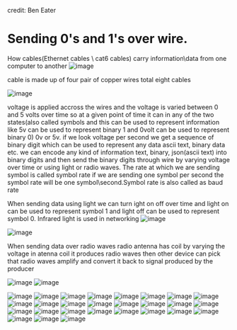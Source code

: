 
credit: Ben Eater
# Sending 0's and 1's over wire.

How cables(Ethernet cables \ cat6 cables) carry information\data from one computer to another
![image](https://user-images.githubusercontent.com/23136463/113181125-12d66e00-926f-11eb-91e9-9095dba8de27.png)

cable is made up of four pair of copper wires total eight cables

![image](https://user-images.githubusercontent.com/23136463/113182513-9a70ac80-9270-11eb-97b3-7085e3eee63c.png)

voltage is applied accross the wires and the voltage is varied between 0 and 5 volts over time
so at a given point of time it can in any of the two states(also called symbols and this can be used to represent information like 5v can be used to represent binary 1 and 0volt can be used to represent binary 0) 0v or 5v. if we look voltage per second we get a sequence of binary digit which can be used to
represent any data ascii text, binary data etc. we can encode any kind of information text, binary, json(ascii text) into binary digits and then send the binary digits through wire by varying voltage over time or using light or radio waves.
The rate at which we are sending symbol is called symbol rate if we are sending one symbol per second the symbol rate will be one symbol\second.Symbol rate is also called as
baud rate


When sending data using light we can turn ight on off over time and light on can be used to represent symbol 1 and light off can be used to represent symbol 0. Infrared light is used in networking
![image](https://user-images.githubusercontent.com/23136463/113184302-a2c9e700-9272-11eb-8a17-7fbffb9ce616.png)

![image](https://user-images.githubusercontent.com/23136463/113184981-7c587b80-9273-11eb-8125-41b45383179d.png)

When sending data over radio waves radio antenna has coil by varying the voltage in atenna coil it produces radio waves then other device can pick that radio waves amplify and convert it back to signal produced by the producer 

![image](https://user-images.githubusercontent.com/23136463/113185274-e40ec680-9273-11eb-9c21-39a65032907d.png)
![image](https://user-images.githubusercontent.com/23136463/113185332-f38e0f80-9273-11eb-9814-4009dde5cb1f.png)

![image](https://user-images.githubusercontent.com/23136463/113185518-2c2de900-9274-11eb-984f-52bc2eefd103.png)
![image](https://user-images.githubusercontent.com/23136463/113186054-cc840d80-9274-11eb-8fdd-8acb7b6341d2.png)
![image](https://user-images.githubusercontent.com/23136463/113186158-ec1b3600-9274-11eb-9197-57c33396ad72.png)
![image](https://user-images.githubusercontent.com/23136463/113186211-fb9a7f00-9274-11eb-9915-3fd52066e2a9.png)
![image](https://user-images.githubusercontent.com/23136463/113186264-0c4af500-9275-11eb-845b-0ab71f11a6b6.png)
![image](https://user-images.githubusercontent.com/23136463/113186448-503dfa00-9275-11eb-9b17-0289368ba948.png)
![image](https://user-images.githubusercontent.com/23136463/113186506-677ce780-9275-11eb-8641-846faf52809f.png)
![image](https://user-images.githubusercontent.com/23136463/113186639-8bd8c400-9275-11eb-898d-74e4b90c83a1.png)
![image](https://user-images.githubusercontent.com/23136463/113186676-96935900-9275-11eb-8062-c5848b726bfb.png)
![image](https://user-images.githubusercontent.com/23136463/113187105-18838200-9276-11eb-9a31-7b0de78e8d2b.png)
![image](https://user-images.githubusercontent.com/23136463/113187507-921b7000-9276-11eb-86c1-a7aa92b267b1.png)
![image](https://user-images.githubusercontent.com/23136463/113187603-abbcb780-9276-11eb-8415-9fc50095e44b.png)
![image](https://user-images.githubusercontent.com/23136463/113187852-f50d0700-9276-11eb-9156-4e0485f2d42e.png)
![image](https://user-images.githubusercontent.com/23136463/113187927-0d7d2180-9277-11eb-8c18-e7488f90580f.png)
![image](https://user-images.githubusercontent.com/23136463/113188035-2e457700-9277-11eb-8b58-293c00663e00.png)
![image](https://user-images.githubusercontent.com/23136463/113188111-44ebce00-9277-11eb-9f26-f302cfe55c78.png)
![image](https://user-images.githubusercontent.com/23136463/113188157-51702680-9277-11eb-8f63-96d6f4907371.png)
![image](https://user-images.githubusercontent.com/23136463/113188654-f25ee180-9277-11eb-82b8-25a9a7261530.png)
![image](https://user-images.githubusercontent.com/23136463/113189097-71ecb080-9278-11eb-93a6-c80f919fa618.png)
![image](https://user-images.githubusercontent.com/23136463/113189131-7d3fdc00-9278-11eb-9809-392d097abdf4.png)
![image](https://user-images.githubusercontent.com/23136463/113189308-aeb8a780-9278-11eb-9928-cb41412dbe6a.png)
![image](https://user-images.githubusercontent.com/23136463/113189363-c001b400-9278-11eb-8ddd-fca21c05f62f.png)
![image](https://user-images.githubusercontent.com/23136463/113189467-d90a6500-9278-11eb-8cb8-c38d82e7e52d.png)
![image](https://user-images.githubusercontent.com/23136463/113189728-238be180-9279-11eb-8807-0c211efb2aa1.png)
![image](https://user-images.githubusercontent.com/23136463/113189794-37cfde80-9279-11eb-9295-98c8d5f14bf8.png)
![image](https://user-images.githubusercontent.com/23136463/113189998-78c7f300-9279-11eb-944c-e658de5faf69.png)
![image](https://user-images.githubusercontent.com/23136463/113190070-8c735980-9279-11eb-8690-cba690a92577.png)





